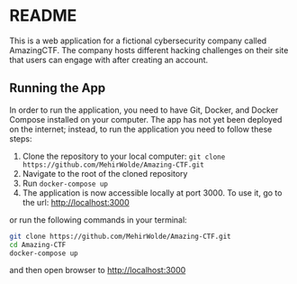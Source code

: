 # README
This is a web application for a fictional cybersecurity company called AmazingCTF. The company hosts different hacking challenges on their site that users can engage with after creating an account.

## Running the App
In order to run the application, you need to have Git, Docker, and Docker Compose installed on your computer. The app has not yet been deployed on the internet; instead, to run the application you need to follow these steps:


1. Clone the repository to your local computer: `git clone https://github.com/MehirWolde/Amazing-CTF.git`
2. Navigate to the root of the cloned repository
3. Run `docker-compose up`
4. The application is now accessible locally at port 3000. To use it, go to the url: [http://localhost:3000](http://localhost:3000)

or run the following commands in your terminal:
```bash
git clone https://github.com/MehirWolde/Amazing-CTF.git
cd Amazing-CTF
docker-compose up
```
and then open browser to [http://localhost:3000](http://localhost:3000)